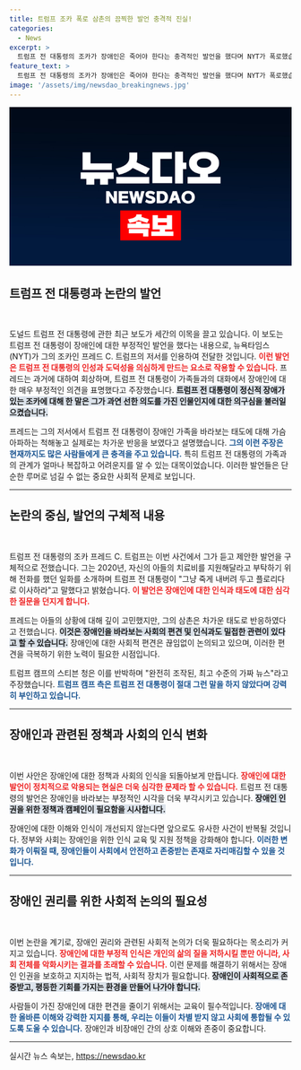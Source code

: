 ```yaml
---
title: 트럼프 조카 폭로 삼촌의 끔찍한 발언 충격적 진실!
categories:
  - News
excerpt: >
  트럼프 전 대통령의 조카가 장애인은 죽어야 한다는 충격적인 발언을 했다며 NYT가 폭로했습니다. 트럼프 캠프는 이를 가짜 뉴스로 강력 반박했는데, 과연 진실은 무엇일까요? 클릭해 자세한 내용을 확인해보세요!
feature_text: >
  트럼프 전 대통령의 조카가 장애인은 죽어야 한다는 충격적인 발언을 했다며 NYT가 폭로했습니다. 트럼프 캠프는 이를 가짜 뉴스로 강력 반박했는데, 과연 진실은 무엇일까요? 클릭해 자세한 내용을 확인해보세요!
image: '/assets/img/newsdao_breakingnews.jpg'
---
```


<p><img src="/assets/img/newsdao_breakingnews.jpg" alt="cryptoinkorea 속보" /></p>

<h2 data-ke-size="size26">트럼프 전 대통령과 논란의 발언</h2>

<p data-ke-size="size16">&nbsp;</p>

<p>도널드 트럼프 전 대통령에 관한 최근 보도가 세간의 이목을 끌고 있습니다. 이 보도는 트럼프 전 대통령이 장애인에 대한 부정적인 발언을 했다는 내용으로, 뉴욕타임스(NYT)가 그의 조카인 프레드 C. 트럼프의 저서를 인용하여 전달한 것입니다. <b><span style="color: #ee2323;">이런 발언은 트럼프 전 대통령의 인성과 도덕성을 의심하게 만드는 요소로 작용할 수 있습니다.</span></b> 프레드는 과거에 대하여 회상하며, 트럼프 전 대통령이 가족들과의 대화에서 장애인에 대한 매우 부정적인 의견을 표명했다고 주장했습니다. <b><span style="background-color: #21538527;">트럼프 전 대통령이 정신적 장애가 있는 조카에 대해 한 말은 그가 과연 선한 의도를 가진 인물인지에 대한 의구심을 불러일으켰습니다.</span></b></p>

<p>프레드는 그의 저서에서 트럼프 전 대통령이 장애인 가족을 바라보는 태도에 대해 가슴 아파하는 척해놓고 실제로는 차가운 반응을 보였다고 설명했습니다. <b><span style="color: #1a5490;">그의 이런 주장은 현재까지도 많은 사람들에게 큰 충격을 주고 있습니다.</span></b> 특히 트럼프 전 대통령의 가족과의 관계가 얼마나 복잡하고 어려운지를 알 수 있는 대목이었습니다. 이러한 발언들은 단순한 루머로 넘길 수 없는 중요한 사회적 문제로 보입니다. </p>

<hr>

<h2 data-ke-size="size26">논란의 중심, 발언의 구체적 내용</h2>

<p data-ke-size="size16">&nbsp;</p>

<p>트럼프 전 대통령의 조카 프레드 C. 트럼프는 이번 사건에서 그가 듣고 제안한 발언을 구체적으로 전했습니다. 그는 2020년, 자신의 아들의 치료비를 지원해달라고 부탁하기 위해 전화를 했던 일화를 소개하며 트럼프 전 대통령이 "그냥 죽게 내버려 두고 플로리다로 이사하라"고 말했다고 밝혔습니다. <b><span style="color: #ee2323;">이 발언은 장애인에 대한 인식과 태도에 대한 심각한 질문을 던지게 합니다.</span></b> </p>

<p>프레드는 아들의 상황에 대해 깊이 고민했지만, 그의 삼촌은 차가운 태도로 반응하였다고 전했습니다. <b><span style="background-color: #21538527;">이것은 장애인을 바라보는 사회의 편견 및 인식과도 밀접한 관련이 있다고 할 수 있습니다.</span></b> 장애인에 대한 사회적 편견은 끊임없이 논의되고 있으며, 이러한 편견을 극복하기 위한 노력이 필요한 시점입니다. </p>

<p>트럼프 캠프의 스티븐 청은 이를 반박하며 "완전히 조작된, 최고 수준의 가짜 뉴스"라고 주장했습니다. <b><span style="color: #1a5490;">트럼프 캠프 측은 트럼프 전 대통령이 절대 그런 말을 하지 않았다며 강력히 부인하고 있습니다.</span></b></p>

<hr>

<h2 data-ke-size="size26">장애인과 관련된 정책과 사회의 인식 변화</h2>

<p data-ke-size="size16">&nbsp;</p>

<p>이번 사안은 장애인에 대한 정책과 사회의 인식을 되돌아보게 만듭니다. <b><span style="color: #ee2323;">장애인에 대한 발언이 정치적으로 악용되는 현실은 더욱 심각한 문제라 할 수 있습니다.</span></b> 트럼프 전 대통령의 발언은 장애인을 바라보는 부정적인 시각을 더욱 부각시키고 있습니다. <b><span style="background-color: #21538527;">장애인 인권을 위한 정책과 캠페인이 필요함을 시사합니다.</span></b></p>

<p>장애인에 대한 이해와 인식이 개선되지 않는다면 앞으로도 유사한 사건이 반복될 것입니다. 정부와 사회는 장애인을 위한 인식 교육 및 지원 정책을 강화해야 합니다. <b><span style="color: #1a5490;">이러한 변화가 이뤄질 때, 장애인들이 사회에서 안전하고 존중받는 존재로 자리매김할 수 있을 것입니다.</span></b></p>

<hr>

<h2 data-ke-size="size26">장애인 권리를 위한 사회적 논의의 필요성</h2>

<p data-ke-size="size16">&nbsp;</p>

<p>이번 논란을 계기로, 장애인 권리와 관련된 사회적 논의가 더욱 필요하다는 목소리가 커지고 있습니다. <b><span style="color: #ee2323;">장애인에 대한 부정적 인식은 개인의 삶의 질을 저하시킬 뿐만 아니라, 사회 전체를 악화시키는 결과를 초래할 수 있습니다.</span></b> 이런 문제를 해결하기 위해서는 장애인 인권을 보호하고 지지하는 법적, 사회적 장치가 필요합니다. <b><span style="background-color: #21538527;">장애인이 사회적으로 존중받고, 평등한 기회를 가지는 환경을 만들어 나가야 합니다.</span></b></p>

<p>사람들이 가진 장애인에 대한 편견을 줄이기 위해서는 교육이 필수적입니다. <b><span style="color: #1a5490;">장애에 대한 올바른 이해와 강력한 지지를 통해, 우리는 이들이 차별 받지 않고 사회에 통합될 수 있도록 도울 수 있습니다.</span></b> 장애인과 비장애인 간의 상호 이해와 존중이 중요합니다. </p>

<hr>

<p data-ke-size="size16"></p> 
실시간 뉴스 속보는, <a href="https://newsdao.kr" rel="dofollow">https://newsdao.kr</a>


